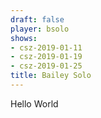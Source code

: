 ```yaml
---
draft: false
player: bsolo
shows:
- csz-2019-01-11
- csz-2019-01-19
- csz-2019-01-25
title: Bailey Solo
---
```


Hello World
